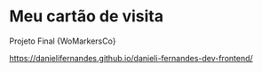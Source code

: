 # Meu cartão de visita
 Projeto Final {WoMarkersCo}
 
https://danielifernandes.github.io/danieli-fernandes-dev-frontend/
